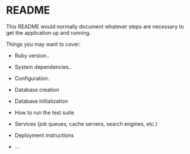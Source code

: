 # README

This README would normally document whatever steps are necessary to get the
application up and running.

Things you may want to cover:

* Ruby version..

* System dependencies..

* Configuration.

* Database creation

* Database initialization

* How to run the test suite

* Services (job queues, cache servers, search engines, etc.)

* Deployment instructions

* ...
